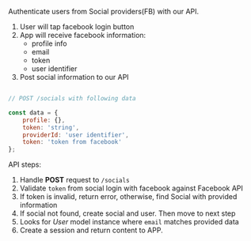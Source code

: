 Authenticate users from Social providers(FB) with our API.

1. User will tap facebook login button
2. App will receive facebook information:
    - profile info
    - email
    - token
    - user identifier
3. Post social information to our API

```javascript

// POST /socials with following data

const data = {
    profile: {},
    token: 'string',
    providerId: 'user identifier',
    token: 'token from facebook'
};
```

API steps:

1. Handle **POST** request to `/socials`
2. Validate `token` from social login with facebook against Facebook API
3. If token is invalid, return error, otherwise, find Social with provided information
4. If social not found, create social and user. Then move to next step
5. Looks for *User* model instance where `email` matches provided data
6. Create a session and return content to APP.

